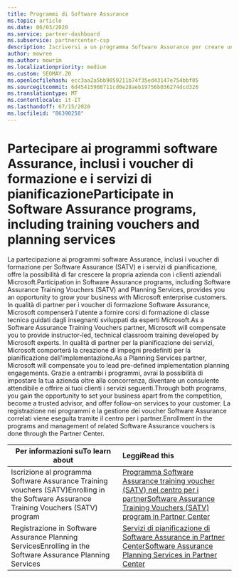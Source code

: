 ```yaml
---
title: Programmi di Software Assurance
ms.topic: article
ms.date: 06/03/2020
ms.service: partner-dashboard
ms.subservice: partnercenter-csp
description: Iscriversi a un programma Software Assurance per creare un'azienda e compensare la distribuzione di corsi di formazione e pianificazione ai clienti aziendali.
author: mowree
ms.author: mowrim
ms.localizationpriority: medium
ms.custom: SEOMAY.20
ms.openlocfilehash: ecc3aa2a5bb9059211b74f35ed43147e754bbf05
ms.sourcegitcommit: 6d45415908711cd0e28aeb19756b036274dcd326
ms.translationtype: MT
ms.contentlocale: it-IT
ms.lasthandoff: 07/15/2020
ms.locfileid: "86390258"
---
```

# <a name="participate-in-software-assurance-programs-including-training-vouchers-and-planning-services"></a><span data-ttu-id="0446f-103">Partecipare ai programmi software Assurance, inclusi i voucher di formazione e i servizi di pianificazione</span><span class="sxs-lookup"><span data-stu-id="0446f-103">Participate in Software Assurance programs, including training vouchers and planning services</span></span>

<span data-ttu-id="0446f-104">La partecipazione ai programmi software Assurance, inclusi i voucher di formazione per Software Assurance (SATV) e i servizi di pianificazione, offre la possibilità di far crescere la propria azienda con i clienti aziendali Microsoft.</span><span class="sxs-lookup"><span data-stu-id="0446f-104">Participation in Software Assurance programs, including Software Assurance Training Vouchers (SATV) and Planning Services, provides you an opportunity to grow your business with Microsoft enterprise customers.</span></span> <span data-ttu-id="0446f-105">In qualità di partner per i voucher di formazione Software Assurance, Microsoft compenserà l'utente a fornire corsi di formazione di classe tecnica guidati dagli insegnanti sviluppati da esperti Microsoft.</span><span class="sxs-lookup"><span data-stu-id="0446f-105">As a Software Assurance Training Vouchers partner, Microsoft will compensate you to provide instructor-led, technical classroom training developed by Microsoft experts.</span></span> <span data-ttu-id="0446f-106">In qualità di partner per la pianificazione dei servizi, Microsoft comporterà la creazione di impegni predefiniti per la pianificazione dell'implementazione.</span><span class="sxs-lookup"><span data-stu-id="0446f-106">As a Planning Services partner, Microsoft will compensate you to lead pre-defined implementation planning engagements.</span></span> <span data-ttu-id="0446f-107">Grazie a entrambi i programmi, avrai la possibilità di impostare la tua azienda oltre alla concorrenza, diventare un consulente attendibile e offrire ai tuoi clienti i servizi seguenti.</span><span class="sxs-lookup"><span data-stu-id="0446f-107">Through both programs, you gain the opportunity to set your business apart from the competition, become a trusted advisor, and offer follow-on services to your customer.</span></span> <span data-ttu-id="0446f-108">La registrazione nei programmi e la gestione dei voucher Software Assurance correlati viene eseguita tramite il centro per i partner.</span><span class="sxs-lookup"><span data-stu-id="0446f-108">Enrollment in the programs and management of related Software Assurance vouchers is done through the Partner Center.</span></span>

|<span data-ttu-id="0446f-109">**Per informazioni su**</span><span class="sxs-lookup"><span data-stu-id="0446f-109">**To learn about**</span></span>   |<span data-ttu-id="0446f-110">**Leggi**</span><span class="sxs-lookup"><span data-stu-id="0446f-110">**Read this**</span></span>   |
|--------------------------|:------------------|
|<span data-ttu-id="0446f-111">Iscrizione al programma Software Assurance Training vouchers (SATV)</span><span class="sxs-lookup"><span data-stu-id="0446f-111">Enrolling in the Software Assurance Training Vouchers (SATV) program</span></span>|[<span data-ttu-id="0446f-112">Programma Software Assurance training voucher (SATV) nel centro per i partner</span><span class="sxs-lookup"><span data-stu-id="0446f-112">Software Assurance Training Vouchers (SATV) program in Partner Center</span></span>](software-assurance-satv.md)|
|<span data-ttu-id="0446f-113">Registrazione in Software Assurance Planning Services</span><span class="sxs-lookup"><span data-stu-id="0446f-113">Enrolling in the Software Assurance Planning Services</span></span>|[<span data-ttu-id="0446f-114">Servizi di pianificazione di Software Assurance in Partner Center</span><span class="sxs-lookup"><span data-stu-id="0446f-114">Software Assurance Planning Services in Partner Center</span></span>](software-assurance-dps.md) |